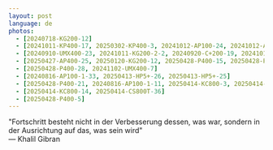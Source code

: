 ```yaml
---
layout: post
language: de
photos:
  - [20240718-KG200-12]
  - [20241011-KP400-17, 20250302-KP400-3, 20241012-AP100-24, 20241012-AP100-26]
  - [20240910-UMX400-23, 20241011-KG200-2-2, 20240920-C+200-19, 20241011-KG200-3-27]
  - [20250427-AP400-25, 20250120-KG200-12, 20250428-P400-15, 20250428-P400-13]
  - [20250428-P400-28, 20241102-UMX400-7]
  - [20240816-AP100-1-33, 20250413-HP5+-26, 20250413-HP5+-25]
  - [20250428-P400-21, 20240816-AP100-1-11, 20250414-KC800-3, 20250414-KC800-12]
  - [20250414-KC800-14, 20250414-CS800T-36]
  - [20250428-P400-5]
---
```


"Fortschritt besteht nicht in der Verbesserung dessen, was war, sondern in der Ausrichtung auf das, was sein wird" <br> — Khalil Gibran
